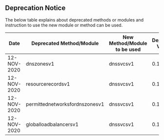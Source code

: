 ## Deprecation Notice

The below table explains about deprecated methods or modules and instruction to use the new module or method can be used.

| Date | Deprecated Method/Module | New Method/Module to be used | Deprecated Version | Maintenance Removed Version | Comment |
| ---- | ------------------------ | ------------------------------- | ------------------ | --------------------------- | --- |
| 12-NOV-2020 | dnszonesv1 | dnssvcsv1 | 0.12.0 | TBD | To ease finding modules |
| 12-NOV-2020 | resourcerecordsv1 | dnssvcsv1 | 0.12.0 | TBD | To ease finding modules |
| 12-NOV-2020 | permittednetworksfordnszonesv1 | dnssvcsv1 | 0.12.0 | TBD | To ease finding modules |
| 12-NOV-2020 | globalloadbalancersv1 | dnssvcsv1 | 0.12.0 | TBD | To ease finding modules |